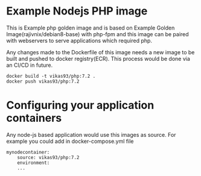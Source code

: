 # Example Nodejs PHP image
This is Example php golden image and is based on Example Golden Image(rajivnix/debian8-base) with php-fpm and
this image can be paired with webservers to serve applications which required
php.

Any changes made to the Dockerfile of this image needs a new image to be built and
pushed to docker registry(ECR). This process would be done via an CI/CD in future.

```
docker build -t vikas93/php:7.2 .
docker push vikas93/php:7.2
```

# Configuring your application containers
Any node-js based application would use this images as source. For example you could add
in docker-compose.yml file

```
mynodecontainer:
    source: vikas93/php:7.2
    environment:
    ...
```

